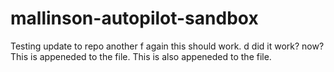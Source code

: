 # mallinson-autopilot-sandbox

Testing update to repo another f again this should work. d did it work? now?This is appeneded to the file.
This is also appeneded to the file.
